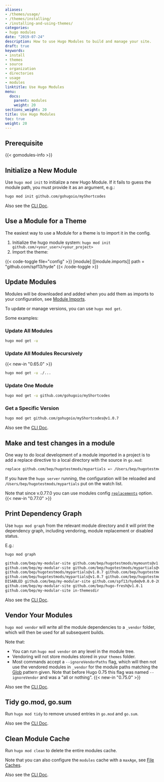 ```yaml
---
aliases:
- /themes/usage/
- /themes/installing/
- /installing-and-using-themes/
categories:
- hugo modules
date: "2019-07-24"
description: How to use Hugo Modules to build and manage your site.
draft: true
keywords:
- install
- themes
- source
- organization
- directories
- usage
- modules
linktitle: Use Hugo Modules
menu:
  docs:
    parent: modules
    weight: 20
sections_weight: 20
title: Use Hugo Modules
toc: true
weight: 20
---
```


## Prerequisite

{{< gomodules-info >}}

## Initialize a New Module

Use `hugo mod init` to initialize a new Hugo Module. If it fails to guess the module path, you must provide it as an argument, e.g.:

```bash
hugo mod init github.com/gohugoio/myShortcodes
```

Also see the [CLI Doc](/commands/hugo_mod_init/).

## Use a Module for a Theme

The easiest way to use a Module for a theme is to import it in the config.

1. Initialize the hugo module system: `hugo mod init github.com/<your_user>/<your_project>`
2. Import the theme:

{{< code-toggle file="config" >}}
[module]
  [[module.imports]]
    path = "github.com/spf13/hyde"
{{< /code-toggle >}}

## Update Modules

Modules will be downloaded and added when you add them as imports to your configuration, see [Module Imports](/hugo-modules/configuration/#module-config-imports).

To update or manage versions, you can use `hugo mod get`.

Some examples:

### Update All Modules

```bash
hugo mod get -u
```

### Update All Modules Recursively

{{< new-in "0.65.0" >}}

```bash
hugo mod get -u ./...
```

### Update One Module

```bash
hugo mod get -u github.com/gohugoio/myShortcodes
```

### Get a Specific Version

```bash
hugo mod get github.com/gohugoio/myShortcodes@v1.0.7
```

Also see the [CLI Doc](/commands/hugo_mod_get/).

## Make and test changes in a module

One way to do local development of a module imported in a project is to add a replace directive to a local directory with the source in `go.mod`:

```bash
replace github.com/bep/hugotestmods/mypartials => /Users/bep/hugotestmods/mypartials
```

If you have the `hugo server` running, the configuration will be reloaded and `/Users/bep/hugotestmods/mypartials` put on the watch list.

Note that since v.0.77.0 you can use modules config [`replacements`](https://gohugo.io/hugo-modules/configuration/#module-config-top-level) option. {{< new-in "0.77.0" >}}

## Print Dependency Graph

Use `hugo mod graph` from the relevant module directory and it will print the dependency graph, including vendoring, module replacement or disabled status.

E.g.:

```txt
hugo mod graph

github.com/bep/my-modular-site github.com/bep/hugotestmods/mymounts@v1.2.0
github.com/bep/my-modular-site github.com/bep/hugotestmods/mypartials@v1.0.7
github.com/bep/hugotestmods/mypartials@v1.0.7 github.com/bep/hugotestmods/myassets@v1.0.4
github.com/bep/hugotestmods/mypartials@v1.0.7 github.com/bep/hugotestmods/myv2@v1.0.0
DISABLED github.com/bep/my-modular-site github.com/spf13/hyde@v0.0.0-20190427180251-e36f5799b396
github.com/bep/my-modular-site github.com/bep/hugo-fresh@v1.0.1
github.com/bep/my-modular-site in-themesdir

```

Also see the [CLI Doc](/commands/hugo_mod_graph/).

## Vendor Your Modules

`hugo mod vendor` will write all the module dependencies to a `_vendor` folder, which will then be used for all subsequent builds.

Note that:

* You can run `hugo mod vendor` on any level in the module tree.
* Vendoring will not store modules stored in your `themes` folder.
* Most commands accept a `--ignoreVendorPaths` flag, which will then not use the vendored modules in `_vendor` for the module paths matching the [Glob](https://github.com/gobwas/glob) pattern given. Note that before Hugo 0.75 this flag was named `--ignoreVendor` and was a "all or nothing". {{< new-in "0.75.0" >}}

Also see the [CLI Doc](/commands/hugo_mod_vendor/).

## Tidy go.mod, go.sum

Run `hugo mod tidy` to remove unused entries in `go.mod` and `go.sum`.

Also see the [CLI Doc](/commands/hugo_mod_clean/).

## Clean Module Cache

Run `hugo mod clean` to delete the entire modules cache.

Note that you can also configure the `modules` cache with a `maxAge`, see [File Caches](/getting-started/configuration/#configure-file-caches).

Also see the [CLI Doc](/commands/hugo_mod_clean/).

